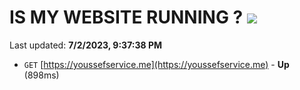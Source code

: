 # IS MY WEBSITE RUNNING ? [![](https://img.shields.io/static/v1?label=Sponsor&message=%E2%9D%A4&logo=GitHub&color=%23fe8e86)](https://github.com/sponsors/<username>)

Last updated: **7/2/2023, 9:37:38 PM**

- `GET` [https://youssefservice.me](https://youssefservice.me) - **Up** (898ms)
